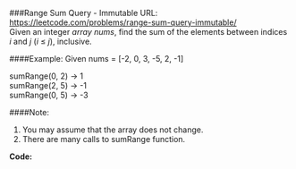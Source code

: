 ###Range Sum Query - Immutable
URL: https://leetcode.com/problems/range-sum-query-immutable/</br>
Given an integer _array nums_, find the sum of the elements between indices _i_ and _j_ (_i_ ≤ _j_), inclusive.

####Example:
Given nums = [-2, 0, 3, -5, 2, -1]

sumRange(0, 2) -> 1</br>
sumRange(2, 5) -> -1</br>
sumRange(0, 5) -> -3</br>

####Note:
1. You may assume that the array does not change.
2. There are many calls to sumRange function.

__Code:__